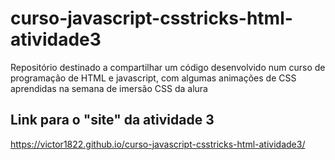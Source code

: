 # curso-javascript-csstricks-html-atividade3
Repositório destinado a compartilhar um código desenvolvido num curso de programação de HTML e javascript, com algumas animações de CSS aprendidas na semana de imersão CSS da alura

## Link para o "site" da atividade 3
https://victor1822.github.io/curso-javascript-csstricks-html-atividade3/